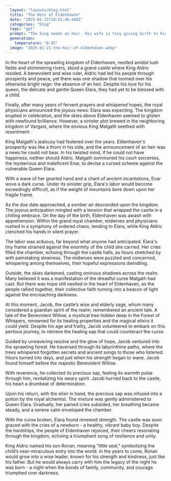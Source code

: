 ```yaml
---
  layout: "layouts/blog.html"
  title: "The Heir of Eldenhaven"
  date: "2025-01-21T18:51:40.448Z"
  categories: "blog"
  tags: "gpt"
  prompt: "The king needs an heir. His wife is tiny giving birth to his giant baby. It gets stuck. A jealous land’s king curses the pregnant wife to have a harder birth."
  generation: 
    temperature: "0.92"
  image: "2025-01-21-the-heir-of-eldenhaven.webp"
---
```

In the heart of the sprawling kingdom of Eldenhaven, nestled amidst lush fields and shimmering rivers, stood a grand castle where King Aldric resided. A benevolent and wise ruler, Aldric had led his people through prosperity and peace, yet there was one shadow that loomed over his otherwise bright reign: the absence of an heir. Despite his love for his queen, the delicate and gentle Queen Elara, they had yet to be blessed with a child.

Finally, after many years of fervent prayers and whispered hopes, the royal physicians announced the joyous news: Elara was expecting. The kingdom erupted in celebration, and the skies above Eldenhaven seemed to glisten with newfound brilliance. However, a sinister plot brewed in the neighboring kingdom of Vargast, where the envious King Malgath seethed with resentment.

King Malgath's jealousy had festered over the years. Eldenhaven's prosperity was like a thorn in his side, and the announcement of an heir was a news he could not bear. In his twisted mind, if he could not have happiness, neither should Aldric. Malgath summoned his court sorceress, the mysterious and maleficent Enar, to devise a cursed scheme against the vulnerable Queen Elara.

With a wave of her gnarled hand and a chant of ancient incantations, Enar wove a dark curse. Under its sinister grip, Elara's labor would become exceedingly difficult, as if the weight of mountains bore down upon her fragile frame.

As the due date approached, a somber air descended upon the kingdom. The joyous anticipation mingled with a tension that wrapped the castle in a chilling embrace. On the day of the birth, Eldenhaven was awash with apprehension. Within the grand royal chamber, midwives and physicians rushed in a symphony of ordered chaos, tending to Elara, while King Aldric clenched his hands in silent prayer.

The labor was arduous, far beyond what anyone had anticipated. Elara's tiny frame strained against the enormity of the child she carried. Her cries filled the chamber, echoing through the castle halls, as hours stretched by with painstaking slowness. The midwives were puzzled and concerned, whispering among themselves, their hopeful expressions dwindling.

Outside, the skies darkened, casting ominous shadows across the realm. Many believed it was a manifestation of the dreadful curse Malgath had cast. But there was hope still nestled in the heart of Eldenhaven, as the people rallied together, their collective faith turning into a beacon of light against the encroaching darkness.

At this moment, Jacob, the castle’s wise and elderly sage, whom many considered a guardian spirit of the realm, remembered an ancient tale. A tale of the Benevolent Willow, a mystical tree hidden deep in the Forest of Whispers, renowned for its healing properties and the magical elixirs it could yield. Despite his age and frailty, Jacob volunteered to embark on this perilous journey, to retrieve the healing sap that could counteract the curse.

Guided by unwavering resolve and the glow of hope, Jacob ventured into the sprawling forest. He traversed through its labyrinthine paths, where the trees whispered forgotten secrets and ancient songs to those who listened. Hours turned into days, and just when his strength began to wane, Jacob found himself before the majestic Benevolent Willow.

With reverence, he collected its precious sap, feeling its warmth pulse through him, revitalizing his weary spirit. Jacob hurried back to the castle, his heart a drumbeat of determination.

Upon his return, with the elixir in hand, the precious sap was infused into a potion by the royal alchemist. The mixture was gently administered to Queen Elara. Gradually, her pained cries subsided, her breathing became steady, and a serene calm enveloped the chamber.

With the curse broken, Elara found renewed strength. The castle was soon graced with the cries of a newborn - a healthy, vibrant baby boy. Despite the hardships, the people of Eldenhaven rejoiced, their cheers resonating through the kingdom, echoing a triumphant song of resilience and unity.

King Aldric named his son Ronan, meaning "little seal," symbolizing the child’s near-miraculous entry into the world. In the years to come, Ronan would grow into a wise leader, known for his strength and kindness, just like his father. But he would always carry with him the legacy of the night he was born - a night when the bonds of family, community, and courage triumphed over darkness.
